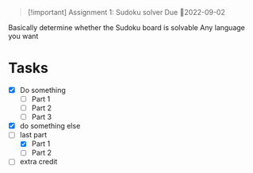 > [!important] Assignment 1: Sudoku solver
>Due  📅2022-09-02
> 

Basically determine whether the Sudoku board is solvable
Any language you want

# Tasks
- [x] Do something
	- [ ] Part 1
	- [ ] Part 2
	- [ ] Part 3
- [x] do something else
- [ ] last part
	- [x] Part 1
	- [ ] Part 2
- [ ] extra credit
